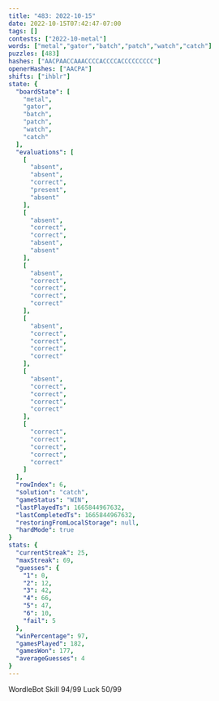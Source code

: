 ```yaml
---
title: "483: 2022-10-15"
date: 2022-10-15T07:42:47-07:00
tags: []
contests: ["2022-10-metal"]
words: ["metal","gator","batch","patch","watch","catch"]
puzzles: [483]
hashes: ["AACPAACCAAACCCCACCCCACCCCCCCCC"]
openerHashes: ["AACPA"]
shifts: ["ihblr"]
state: {
  "boardState": [
    "metal",
    "gator",
    "batch",
    "patch",
    "watch",
    "catch"
  ],
  "evaluations": [
    [
      "absent",
      "absent",
      "correct",
      "present",
      "absent"
    ],
    [
      "absent",
      "correct",
      "correct",
      "absent",
      "absent"
    ],
    [
      "absent",
      "correct",
      "correct",
      "correct",
      "correct"
    ],
    [
      "absent",
      "correct",
      "correct",
      "correct",
      "correct"
    ],
    [
      "absent",
      "correct",
      "correct",
      "correct",
      "correct"
    ],
    [
      "correct",
      "correct",
      "correct",
      "correct",
      "correct"
    ]
  ],
  "rowIndex": 6,
  "solution": "catch",
  "gameStatus": "WIN",
  "lastPlayedTs": 1665844967632,
  "lastCompletedTs": 1665844967632,
  "restoringFromLocalStorage": null,
  "hardMode": true
}
stats: {
  "currentStreak": 25,
  "maxStreak": 69,
  "guesses": {
    "1": 0,
    "2": 12,
    "3": 42,
    "4": 66,
    "5": 47,
    "6": 10,
    "fail": 5
  },
  "winPercentage": 97,
  "gamesPlayed": 182,
  "gamesWon": 177,
  "averageGuesses": 4
}
---
```


<!-- more -->
WordleBot
Skill 94/99
Luck 50/99
